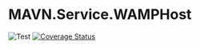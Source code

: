 # MAVN.Service.WAMPHost

![Test](https://github.com/OpenMAVN/MAVN.Service.WAMPHost/workflows/test/badge.svg)
[![Coverage Status](https://coveralls.io/repos/github/OpenMAVN/MAVN.Service.WAMPHost/badge.svg?branch=master)](https://coveralls.io/github/OpenMAVN/MAVN.Service.WAMPHost?branch=master)
